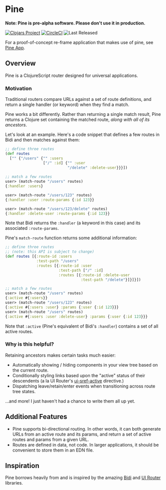 # Pine

**__Note:__ Pine is pre-alpha software. Please don't use it in production.**

[![Clojars Project](https://img.shields.io/clojars/v/telekid/pine.svg)](https://clojars.org/telekid/pine)
[![CircleCI](https://circleci.com/gh/telekid/pine/tree/master.svg?style=svg)](https://circleci.com/gh/telekid/pine/tree/master)
![Last Released](https://img.shields.io/github/last-commit/google/skia.svg)

For a proof-of-concept re-frame application that makes use of pine, see [Pine App](https://github.com/telekid/pine-app).

## Overview

Pine is a ClojureScript router designed for universal applications.

### Motivation

Traditional routers compare URLs against a set of route definitions, and return a single handler (or keyword) when they find a match.

Pine works a bit differently. Rather than returning a single match result, Pine returns a Clojure set containing the matched route, _along with all of its ancestors_.

Let's look at an example. Here's a code snippet that defines a few routes in Bidi and then matches against them:
```clojure
;; define three routes
(def routes
  ["" {"/users" {"" :users
                 ["/" :id] {"" :user
                            "/delete" :delete-user}}}])
                            
;; match a few routes
user> (match-route "/users" routes)
{:handler :users}

user> (match-route "/users/123" routes)
{:handler :user :route-params {:id 123}}

user> (match-route "/users/123/delete" routes)
{:handler :delete-user :route-params {:id 123}}
```

Note that Bidi returns the `:handler` (a keyword in this case) and its associated `:route-params`.

Pine's `match-route` function returns some additional information:

```clojure
;; define three routes
;; (note: this API is subject to change)
(def routes [{:route-id :users
              :test-path "/users"
              :routes [{:route-id :user
                        :test-path ["/" :id]
                        :routes [{:route-id :delete-user
                                  :test-path "/delete"}]}]}])

;; match a few routes
user> (match-route "/users" routes)
{:active #{:users}}
user> (match-route "/users/123" routes)
{:active #{:users :user} :params {:user {:id 123}}}
user> (match-route "/users" routes)
{:active #{:users :user :delete-user} :params {:user {:id 123}}}
```

Note that `:active` (Pine's equivalent of Bidi's `:handler`) contains a set of all active routes.

### Why is this helpful?

Retaining ancestors makes certain tasks much easier:

- Automatically showing / hiding components in your view tree based on the current route.
- Conditionally styling links based upon the "active" status of their descendents (a la UI Router's [ui-sref-active](https://ui-router.github.io/ng1/docs/0.4.2/#/api/ui.router.state.directive:ui-sref-active) directive.)
- Dispatching leave/retain/enter events when transitioning across route tree states.

...and more! I just haven't had a chance to write them all up yet.


## Additional Features

- Pine supports bi-directional routing. In other words, it can both generate URLs from an active route and its params, and return a set of active routes and params from a given URL.
- Routes are defined in data, not code. In larger applications, it should be convenient to store them in an EDN file.


## Inspiration

Pine borrows heavily from and is inspired by the amazing [Bidi](https://github.com/juxt/bidi) and [UI Router](https://github.com/ui-router/core) libraries.

